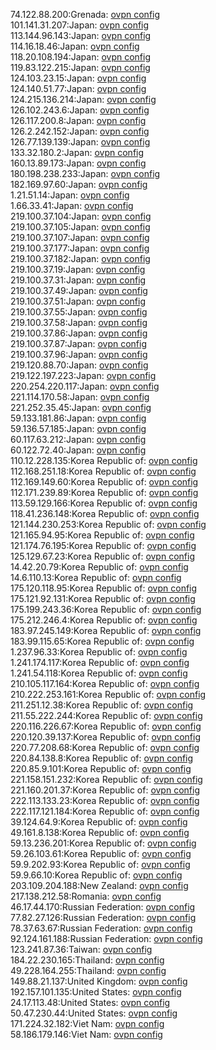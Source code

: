 74.122.88.200:Grenada: [ovpn config](vpn/74_122_88_200.ovpn)  
101.141.31.207:Japan: [ovpn config](vpn/101_141_31_207.ovpn)  
113.144.96.143:Japan: [ovpn config](vpn/113_144_96_143.ovpn)  
114.16.18.46:Japan: [ovpn config](vpn/114_16_18_46.ovpn)  
118.20.108.194:Japan: [ovpn config](vpn/118_20_108_194.ovpn)  
119.83.122.215:Japan: [ovpn config](vpn/119_83_122_215.ovpn)  
124.103.23.15:Japan: [ovpn config](vpn/124_103_23_15.ovpn)  
124.140.51.77:Japan: [ovpn config](vpn/124_140_51_77.ovpn)  
124.215.136.214:Japan: [ovpn config](vpn/124_215_136_214.ovpn)  
126.102.243.6:Japan: [ovpn config](vpn/126_102_243_6.ovpn)  
126.117.200.8:Japan: [ovpn config](vpn/126_117_200_8.ovpn)  
126.2.242.152:Japan: [ovpn config](vpn/126_2_242_152.ovpn)  
126.77.139.139:Japan: [ovpn config](vpn/126_77_139_139.ovpn)  
133.32.180.2:Japan: [ovpn config](vpn/133_32_180_2.ovpn)  
160.13.89.173:Japan: [ovpn config](vpn/160_13_89_173.ovpn)  
180.198.238.233:Japan: [ovpn config](vpn/180_198_238_233.ovpn)  
182.169.97.60:Japan: [ovpn config](vpn/182_169_97_60.ovpn)  
1.21.51.14:Japan: [ovpn config](vpn/1_21_51_14.ovpn)  
1.66.33.41:Japan: [ovpn config](vpn/1_66_33_41.ovpn)  
219.100.37.104:Japan: [ovpn config](vpn/219_100_37_104.ovpn)  
219.100.37.105:Japan: [ovpn config](vpn/219_100_37_105.ovpn)  
219.100.37.107:Japan: [ovpn config](vpn/219_100_37_107.ovpn)  
219.100.37.177:Japan: [ovpn config](vpn/219_100_37_177.ovpn)  
219.100.37.182:Japan: [ovpn config](vpn/219_100_37_182.ovpn)  
219.100.37.19:Japan: [ovpn config](vpn/219_100_37_19.ovpn)  
219.100.37.31:Japan: [ovpn config](vpn/219_100_37_31.ovpn)  
219.100.37.49:Japan: [ovpn config](vpn/219_100_37_49.ovpn)  
219.100.37.51:Japan: [ovpn config](vpn/219_100_37_51.ovpn)  
219.100.37.55:Japan: [ovpn config](vpn/219_100_37_55.ovpn)  
219.100.37.58:Japan: [ovpn config](vpn/219_100_37_58.ovpn)  
219.100.37.86:Japan: [ovpn config](vpn/219_100_37_86.ovpn)  
219.100.37.87:Japan: [ovpn config](vpn/219_100_37_87.ovpn)  
219.100.37.96:Japan: [ovpn config](vpn/219_100_37_96.ovpn)  
219.120.88.70:Japan: [ovpn config](vpn/219_120_88_70.ovpn)  
219.122.197.223:Japan: [ovpn config](vpn/219_122_197_223.ovpn)  
220.254.220.117:Japan: [ovpn config](vpn/220_254_220_117.ovpn)  
221.114.170.58:Japan: [ovpn config](vpn/221_114_170_58.ovpn)  
221.252.35.45:Japan: [ovpn config](vpn/221_252_35_45.ovpn)  
59.133.181.86:Japan: [ovpn config](vpn/59_133_181_86.ovpn)  
59.136.57.185:Japan: [ovpn config](vpn/59_136_57_185.ovpn)  
60.117.63.212:Japan: [ovpn config](vpn/60_117_63_212.ovpn)  
60.122.72.40:Japan: [ovpn config](vpn/60_122_72_40.ovpn)  
110.12.228.135:Korea Republic of: [ovpn config](vpn/110_12_228_135.ovpn)  
112.168.251.18:Korea Republic of: [ovpn config](vpn/112_168_251_18.ovpn)  
112.169.149.60:Korea Republic of: [ovpn config](vpn/112_169_149_60.ovpn)  
112.171.239.89:Korea Republic of: [ovpn config](vpn/112_171_239_89.ovpn)  
113.59.129.166:Korea Republic of: [ovpn config](vpn/113_59_129_166.ovpn)  
118.41.236.148:Korea Republic of: [ovpn config](vpn/118_41_236_148.ovpn)  
121.144.230.253:Korea Republic of: [ovpn config](vpn/121_144_230_253.ovpn)  
121.165.94.95:Korea Republic of: [ovpn config](vpn/121_165_94_95.ovpn)  
121.174.76.195:Korea Republic of: [ovpn config](vpn/121_174_76_195.ovpn)  
125.129.67.23:Korea Republic of: [ovpn config](vpn/125_129_67_23.ovpn)  
14.42.20.79:Korea Republic of: [ovpn config](vpn/14_42_20_79.ovpn)  
14.6.110.13:Korea Republic of: [ovpn config](vpn/14_6_110_13.ovpn)  
175.120.118.95:Korea Republic of: [ovpn config](vpn/175_120_118_95.ovpn)  
175.121.92.131:Korea Republic of: [ovpn config](vpn/175_121_92_131.ovpn)  
175.199.243.36:Korea Republic of: [ovpn config](vpn/175_199_243_36.ovpn)  
175.212.246.4:Korea Republic of: [ovpn config](vpn/175_212_246_4.ovpn)  
183.97.245.149:Korea Republic of: [ovpn config](vpn/183_97_245_149.ovpn)  
183.99.115.65:Korea Republic of: [ovpn config](vpn/183_99_115_65.ovpn)  
1.237.96.33:Korea Republic of: [ovpn config](vpn/1_237_96_33.ovpn)  
1.241.174.117:Korea Republic of: [ovpn config](vpn/1_241_174_117.ovpn)  
1.241.54.118:Korea Republic of: [ovpn config](vpn/1_241_54_118.ovpn)  
210.105.117.164:Korea Republic of: [ovpn config](vpn/210_105_117_164.ovpn)  
210.222.253.161:Korea Republic of: [ovpn config](vpn/210_222_253_161.ovpn)  
211.251.12.38:Korea Republic of: [ovpn config](vpn/211_251_12_38.ovpn)  
211.55.222.244:Korea Republic of: [ovpn config](vpn/211_55_222_244.ovpn)  
220.116.226.67:Korea Republic of: [ovpn config](vpn/220_116_226_67.ovpn)  
220.120.39.137:Korea Republic of: [ovpn config](vpn/220_120_39_137.ovpn)  
220.77.208.68:Korea Republic of: [ovpn config](vpn/220_77_208_68.ovpn)  
220.84.138.8:Korea Republic of: [ovpn config](vpn/220_84_138_8.ovpn)  
220.85.9.101:Korea Republic of: [ovpn config](vpn/220_85_9_101.ovpn)  
221.158.151.232:Korea Republic of: [ovpn config](vpn/221_158_151_232.ovpn)  
221.160.201.37:Korea Republic of: [ovpn config](vpn/221_160_201_37.ovpn)  
222.113.133.23:Korea Republic of: [ovpn config](vpn/222_113_133_23.ovpn)  
222.117.121.184:Korea Republic of: [ovpn config](vpn/222_117_121_184.ovpn)  
39.124.64.9:Korea Republic of: [ovpn config](vpn/39_124_64_9.ovpn)  
49.161.8.138:Korea Republic of: [ovpn config](vpn/49_161_8_138.ovpn)  
59.13.236.201:Korea Republic of: [ovpn config](vpn/59_13_236_201.ovpn)  
59.26.103.61:Korea Republic of: [ovpn config](vpn/59_26_103_61.ovpn)  
59.9.202.93:Korea Republic of: [ovpn config](vpn/59_9_202_93.ovpn)  
59.9.66.10:Korea Republic of: [ovpn config](vpn/59_9_66_10.ovpn)  
203.109.204.188:New Zealand: [ovpn config](vpn/203_109_204_188.ovpn)  
217.138.212.58:Romania: [ovpn config](vpn/217_138_212_58.ovpn)  
46.17.44.170:Russian Federation: [ovpn config](vpn/46_17_44_170.ovpn)  
77.82.27.126:Russian Federation: [ovpn config](vpn/77_82_27_126.ovpn)  
78.37.63.67:Russian Federation: [ovpn config](vpn/78_37_63_67.ovpn)  
92.124.161.188:Russian Federation: [ovpn config](vpn/92_124_161_188.ovpn)  
123.241.87.36:Taiwan: [ovpn config](vpn/123_241_87_36.ovpn)  
184.22.230.165:Thailand: [ovpn config](vpn/184_22_230_165.ovpn)  
49.228.164.255:Thailand: [ovpn config](vpn/49_228_164_255.ovpn)  
149.88.21.137:United Kingdom: [ovpn config](vpn/149_88_21_137.ovpn)  
192.157.101.135:United States: [ovpn config](vpn/192_157_101_135.ovpn)  
24.17.113.48:United States: [ovpn config](vpn/24_17_113_48.ovpn)  
50.47.230.44:United States: [ovpn config](vpn/50_47_230_44.ovpn)  
171.224.32.182:Viet Nam: [ovpn config](vpn/171_224_32_182.ovpn)  
58.186.179.146:Viet Nam: [ovpn config](vpn/58_186_179_146.ovpn)  
